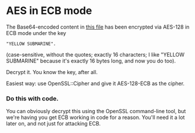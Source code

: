 
# AES in ECB mode

The Base64-encoded content in [this file](challenge-7-file.txt) has been encrypted via AES-128 in ECB mode under the key
```
"YELLOW SUBMARINE".
```
(case-sensitive, without the quotes; exactly 16 characters; I like "YELLOW SUBMARINE" because it's exactly 16 bytes long, and now you do too).

Decrypt it. You know the key, after all.

Easiest way: use OpenSSL::Cipher and give it AES-128-ECB as the cipher.

### Do this with code.

You can obviously decrypt this using the OpenSSL command-line tool, but we're having you get ECB working in code for a reason. You'll need it a lot later on, and not just for attacking ECB.
